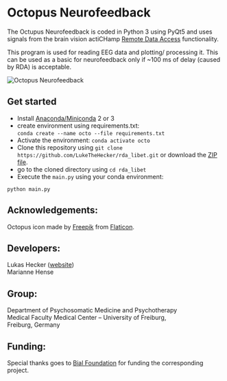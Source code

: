 # Octopus Neurofeedback

The Octupus Neurofeedback is coded in Python 3 using PyQt5 and uses signals from the brain vision actiCHamp [Remote Data Access](https://pressrelease.brainproducts.com/real-time-eeg/) functionality.

This program is used for reading EEG data and plotting/ processing it. This can be used as a basic for neurofeedback only if ~100 ms of delay (caused by RDA) is acceptable.

![Octopus Neurofeedback](https://github.com/LukeTheHecker/rda_libet/blob/master/assets/Octopuspic.png?raw=true)

## Get started

* Install [Anaconda/Miniconda](https://www.anaconda.com/) 2 or 3
* create environment using requirements.txt:  
`conda create --name octo --file requirements.txt`
* Activate the environment: `conda activate octo`
* Clone this repository using `git clone https://github.com/LukeTheHecker/rda_libet.git` or download the [ZIP file](https://github.com/LukeTheHecker/rda_libet/archive/master.zip).
* go to the cloned directory using `cd rda_libet`
* Execute the `main.py` using your conda environment:

```
python main.py
```

## Acknowledgements:  
Octopus icon made by [Freepik](https://www.flaticon.com/authors/freepik) from [Flaticon](https://www.flaticon.com/).

## Developers:
Lukas Hecker ([website](http://lh-neurosci.appspot.com/))  
Marianne Hense

## Group:  
Department of Psychosomatic Medicine and Psychotherapy  
Medical Faculty Medical Center – University of Freiburg,    
Freiburg, Germany

## Funding:
Special thanks goes to [Bial Foundation](https://www.bial.com/com/bial-foundation/grants/) for funding the corresponding project.
